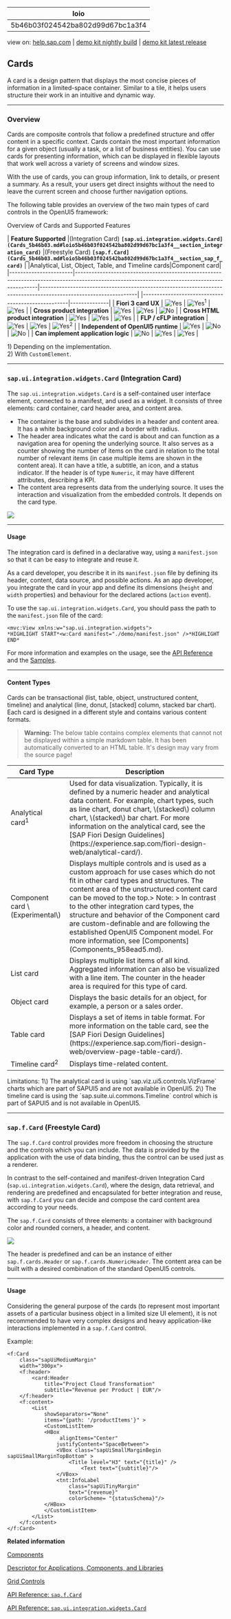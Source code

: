 | loio |
| -----|
| 5b46b03f024542ba802d99d67bc1a3f4 |

<div id="loio">

view on: [help.sap.com](https://help.sap.com/viewer/DRAFT/3237636b137e43519a20ad5513c49ccb/latest/en-US/5b46b03f024542ba802d99d67bc1a3f4.html) | [demo kit nightly build](https://openui5nightly.hana.ondemand.com/#/topic/5b46b03f024542ba802d99d67bc1a3f4) | [demo kit latest release](https://openui5.hana.ondemand.com/#/topic/5b46b03f024542ba802d99d67bc1a3f4)</div>
<!-- loio5b46b03f024542ba802d99d67bc1a3f4 -->

## Cards

A card is a design pattern that displays the most concise pieces of information in a limited-space container. Similar to a tile, it helps users structure their work in an intuitive and dynamic way.

***

<a name="loio5b46b03f024542ba802d99d67bc1a3f4__section_z5t_4x2_dhb"/>

### Overview

Cards are composite controls that follow a predefined structure and offer content in a specific context. Cards contain the most important information for a given object \(usually a task, or a list of business entities\). You can use cards for presenting information, which can be displayed in flexible layouts that work well across a variety of screens and window sizes.

With the use of cards, you can group information, link to details, or present a summary. As a result, your users get direct insights without the need to leave the current screen and choose further navigation options.

The following table provides an overview of the two main types of card controls in the OpenUI5 framework:

Overview of Cards and Supported Features<a name="loio5b46b03f024542ba802d99d67bc1a3f4__table_uzb_zmy_vs"/>

| **Feature Supported** |\(Integration Card\) **`[sap.ui.integration.widgets.Card](Cards_5b46b03.md#loio5b46b03f024542ba802d99d67bc1a3f4__section_integration_card)`** |\(Freestyle Card\) **`[sap.f.Card](Cards_5b46b03.md#loio5b46b03f024542ba802d99d67bc1a3f4__section_sap_f_card)`** |
|Analytical, List, Object, Table, and Timeline cards|Component card|
|-----------------------|----------------------------------------------------------------------------------------------------------------------------------------------|-----------------------------------------------------------------------------------------------------------------|
|---------------------------------------------------|--------------|
| **Fiori 3 card UX** | ![Yes](loio3cb17ee88aed44d2bf1d14b97728c709_LowRes.gif) | ![Yes](loio3cb17ee88aed44d2bf1d14b97728c709_LowRes.gif)<sup>1</sup> | ![Yes](loio3cb17ee88aed44d2bf1d14b97728c709_LowRes.gif) |
| **Cross product integration** | ![Yes](loio3cb17ee88aed44d2bf1d14b97728c709_LowRes.gif) | ![Yes](loio3cb17ee88aed44d2bf1d14b97728c709_LowRes.gif) | ![No](loio5befb5af20ed42fd9052a99014d953a3_LowRes.gif) |
| **Cross HTML product integration** | ![Yes](loio3cb17ee88aed44d2bf1d14b97728c709_LowRes.gif) | ![Yes](loio3cb17ee88aed44d2bf1d14b97728c709_LowRes.gif) | ![Yes](loio3cb17ee88aed44d2bf1d14b97728c709_LowRes.gif) |
| **FLP / cFLP integration** | ![Yes](loio3cb17ee88aed44d2bf1d14b97728c709_LowRes.gif) | ![Yes](loio3cb17ee88aed44d2bf1d14b97728c709_LowRes.gif) | ![Yes](loio3cb17ee88aed44d2bf1d14b97728c709_LowRes.gif)<sup>2</sup> |
| **Independent of OpenUI5 runtime** | ![Yes](loio3cb17ee88aed44d2bf1d14b97728c709_LowRes.gif) | ![No](loio5befb5af20ed42fd9052a99014d953a3_LowRes.gif) | ![No](loio5befb5af20ed42fd9052a99014d953a3_LowRes.gif) |
| **Can implement application logic** | ![No](loio5befb5af20ed42fd9052a99014d953a3_LowRes.gif) | ![Yes](loio3cb17ee88aed44d2bf1d14b97728c709_LowRes.gif) | ![Yes](loio3cb17ee88aed44d2bf1d14b97728c709_LowRes.gif) |

1\) Depending on the implementation.  
 2\) With `CustomElement`.

***

<a name="loio5b46b03f024542ba802d99d67bc1a3f4__section_integration_card"/>

### `sap.ui.integration.widgets.Card` \(Integration Card\)

The `sap.ui.integration.widgets.Card` is a self-contained user interface element, connected to a manifest, and used as a widget. It consists of three elements: card container, card header area, and content area.

-   The container is the base and subdivides in a header and content area. It has a white background color and a border with radius.
-   The header area indicates what the card is about and can function as a navigation area for opening the underlying source. It also serves as a counter showing the number of items on the card in relation to the total number of relevant items \(in case multiple items are shown in the content area\). It can have a title, a subtitle, an icon, and a status indicator. If the header is of type `Numeric`, it may have different attributes, describing a KPI.
-   The content area represents data from the underlying source. It uses the interaction and visualization from the embedded controls. It depends on the card type.

 ![](loio3ff4cbace0714a71924a628d8c81d480_LowRes.png) 

***

#### Usage

The integration card is defined in a declarative way, using a `manifest.json` so that it can be easy to integrate and reuse it.

As a card developer, you describe it in its `manifest.json` file by defining its header, content, data source, and possible actions. As an app developer, you integrate the card in your app and define its dimensions \(`height` and `width` properties\) and behaviour for the declared actions \(`action` event\).

To use the `sap.ui.integration.widgets.Card`, you should pass the path to the `manifest.json` file of the card:

```
<mvc:View xmlns:w="sap.ui.integration.widgets">
*HIGHLIGHT START*<w:Card manifest="./demo/manifest.json" />*HIGHLIGHT END*
```

For more information and examples on the usage, see the [API Reference](https://openui5.hana.ondemand.com/#/api/sap.ui.integration.widgets.Card) and the [Samples](https://openui5.hana.ondemand.com/#/entity/sap.ui.integration.widgets.Card).

***

#### Content Types

Cards can be transactional \(list, table, object, unstructured content, timeline\) and analytical \(line, donut, \[stacked\] column, stacked bar chart\). Each card is designed in a different style and contains various content formats.

 > **Warning:** The below table contains complex elements that cannot not be displayed within a simple markdown table. It has been automatically converted to an HTML table. It's design may vary from the source page!

<table>
	<thead>
		<tr>
			<th>Card Type</th>
			<th>Description</th>
		</tr>
	</thead>
	<tbody>
		<tr>
			<td>Analytical card<sup>1</sup></td>
			<td>Used for data visualization. Typically, it is defined by a numeric header and analytical data content. For example, chart types, such as line chart, donut chart, \(stacked\) column chart, \(stacked\) bar chart. For more information on the analytical card, see the [SAP Fiori Design Guidelines](https://experience.sap.com/fiori-design-web/analytical-card/).</td>
		</tr>
		<tr>
			<td>Component card \(Experimental\)</td>
			<td>Displays multiple controls and is used as a custom approach for use cases which do not fit in other card types and structures. The content area of the unstructured content card can be moved to the top.> Note: > In contrast to the other integration card types, the structure and behavior of the Component card are custom-definable and are following the established OpenUI5 Component model. For more information, see [Components](Components_958ead5.md).
			</td>
		</tr>
		<tr>
			<td>List card</td>
			<td>Displays multiple list items of all kind. Aggregated information can also be visualized with a line item. The counter in the header area is required for this type of card.</td>
		</tr>
		<tr>
			<td>Object card</td>
			<td>Displays the basic details for an object, for example, a person or a sales order.</td>
		</tr>
		<tr>
			<td>Table card</td>
			<td>Displays a set of items in table format. For more information on the table card, see the [SAP Fiori Design Guidelines](https://experience.sap.com/fiori-design-web/overview-page-table-card/).</td>
		</tr>
		<tr>
			<td>Timeline card<sup>2</sup></td>
			<td>Displays time-related content.</td>
		</tr>
	</tbody>
</table>
Limitations:  
 1\) The analytical card is using `sap.viz.ui5.controls.VizFrame` charts which are part of SAPUI5 and are not available in OpenUI5.  
 2\) The timeline card is using the `sap.suite.ui.commons.Timeline` control which is part of SAPUI5 and is not available in OpenUI5.

***

<a name="loio5b46b03f024542ba802d99d67bc1a3f4__section_sap_f_card"/>

### `sap.f.Card` \(Freestyle Card\)

The `sap.f.Card` control provides more freedom in choosing the structure and the controls which you can include. The data is provided by the application with the use of data binding, thus the control can be used just as a renderer.

In contrast to the self-contained and manifest-driven Integration Card \(`sap.ui.integration.widgets.Card`\), where the design, data retrieval, and rendering are predefined and encapsulated for better integration and reuse, with `sap.f.Card` you can decide and compose the card content area according to your needs.

The `sap.f.Card` consists of three elements: a container with background color and rounded corners, a header, and content.

 ![](loiob1ff765e1db44ae38f583bc228e14432_HiRes.png) 

The header is predefined and can be an instance of either `sap.f.cards.Header` or `sap.f.cards.NumericHeader`. The content area can be built with a desired combination of the standard OpenUI5 controls.

***

#### Usage

Considering the general purpose of the cards \(to represent most important assets of a particular business object in a limited size UI element\), it is not recommended to have very complex designs and heavy application-like interactions implemented in a `sap.f.Card` control.

Example:

```lang-xml
<f:Card
	class="sapUiMediumMargin"
	width="300px">
	<f:header>
		<card:Header
			title="Project Cloud Transformation"
			subtitle="Revenue per Product | EUR"/>
	</f:header>
	<f:content>
		<List
			showSeparators="None"
			items="{path: '/productItems'}" >
			<CustomListItem>
			<HBox
				 alignItems="Center"
				justifyContent="SpaceBetween">
				<VBox class="sapUiSmallMarginBegin sapUiSmallMarginTopBottom" >
					<Title level="H3" text="{title}" />
						<Text text="{subtitle}"/>
				</VBox>
				<tnt:InfoLabel
					class="sapUiTinyMargin"
					text="{revenue}"
					colorScheme= "{statusSchema}"/>
			</HBox>
			</CustomListItem>
		</List>
	</f:content>
</f:Card>

```

**Related information**  


[Components](Components_958ead5.md)

[Descriptor for Applications, Components, and Libraries](Descriptor_for_Applications,_Components,_and_Libraries_be0cf40.md)

[Grid Controls](Grid_Controls_32d4b9c.md)

[API Reference: `sap.f.Card`](https://openui5.hana.ondemand.com/#/api/sap.f.Card)

[API Reference: `sap.ui.integration.widgets.Card`](https://openui5.hana.ondemand.com/#/api/sap.ui.integration.widgets.Card)


